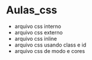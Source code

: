 # Aulas_css

- arquivo css interno
- arquivo css externo
- arquivo css inline
- arquivo css usando class e id
- arquivo css de modo e cores
